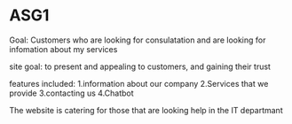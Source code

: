 # ASG1

Goal: Customers who are looking for consulatation and are looking for infomation about my services

site goal: to present and appealing to customers, and gaining their trust

features included: 
1.information about our company
2.Services that we provide
3.contacting us
4.Chatbot

The website is catering for those that are looking help in the IT departmant 













